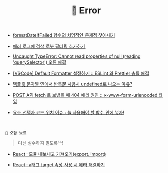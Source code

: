 <h1 align="center">🚨 Error</h1>

<br>

- [formatDateIfFailed 함수의 치명적인 문제점 찾아내기](https://github.com/mireyhgnay/fe-working-record/blob/main/Error/formatDateIfFailed%20%ED%95%A8%EC%88%98%EC%9D%98%20%EC%B9%98%EB%AA%85%EC%A0%81%EC%9D%B8%20%EB%AC%B8%EC%A0%9C%EC%A0%90%20%EC%B0%BE%EC%95%84%EB%82%B4%EA%B8%B0.md)

- [에러 로그에 검색 로봇 필터링 추가하기](https://github.com/mireyhgnay/fe-working-record/blob/main/Error/%EC%97%90%EB%9F%AC%20%EB%A1%9C%EA%B7%B8%EC%97%90%20%EA%B2%80%EC%83%89%20%EB%A1%9C%EB%B4%87%20%ED%95%84%ED%84%B0%EB%A7%81%20%EC%B6%94%EA%B0%80%ED%95%98%EA%B8%B0.md)

- [Uncaught TypeError: Cannot read properties of null (reading 'querySelector') 오류 해결](https://github.com/mireyhgnay/fe-working-record/blob/main/Error/Cannot%20read%20properties%20of%20null%20%EC%98%A4%EB%A5%98%20%ED%95%B4%EA%B2%B0.md)

- [[VSCode] Default Formatter 설정하기 :: ESLint 와 Prettier 충돌 해결](https://github.com/mireyhgnay/fe-working-record/blob/main/Error/%5BVSCode%5D%20Default%20Formatter%20%EC%84%A4%EC%A0%95%ED%95%98%EA%B8%B0%20%3A%3A%20ESLint%20%EC%99%80%20Prettier%20%EC%B6%A9%EB%8F%8C%20%ED%95%B4%EA%B2%B0.md)

- [템플릿 문자열 안에서 반복문 사용시 undefined로 나오는 이유?](https://hyerimiya.notion.site/undefined-03842379f2cb439a9ec8b3cb1098a4f9?pvs=4)

- [POST API fetch 로 보냈을 때 404 에러 원인 :: x-www-form-urlencoded 타입](https://hyerimiya.notion.site/POST-API-fetch-formData-404-x-www-form-urlencoded-multipart-form-data-0f7efc22acdf4d7e8cde3aaf93404688?pvs=4)

- [요소 선택자 코드 위치 이슈 : 늘 사용해야 할 함수 안에 넣자!](https://hyerimiya.notion.site/b7609b6d10314a73b18d883498d2bfc1?pvs=4)

<br>

**`📝 오답 노트`**

> 다신 실수하지 말도록^^!

- [React : 모듈 내보내고 가져오기(export, import)](<https://github.com/mireyhgnay/fe-working-record/blob/main/Error/React%20%EB%AA%A8%EB%93%88%20%EB%82%B4%EB%B3%B4%EB%82%B4%EA%B3%A0%20%EA%B0%80%EC%A0%B8%EC%98%A4%EA%B8%B0(export%2C%20import).md>)

- [React : a태그 target 속성 사용 시 에러 해결하기](https://github.com/mireyhgnay/fe-working-record/blob/main/Error/React%20%3A%20a%ED%83%9C%EA%B7%B8%20target%20%EC%86%8D%EC%84%B1%20%EC%82%AC%EC%9A%A9%20%EC%8B%9C%20%EC%97%90%EB%9F%AC%20%ED%95%B4%EA%B2%B0%ED%95%98%EA%B8%B0.md)
